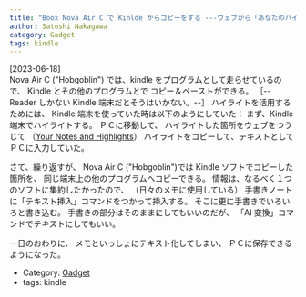 ```yaml
---
title: "Boox Nova Air C で Kinlde からコピーをする ---ウェブから「あなたのハイライト」を見るより、便利だ"
author: Satoshi Nakagawa
category: Gadget
tags: kindle
---
```


[2023-06-18]  
 Nova Air C ("Hobgoblin") では、kindle をプログラムとして走らせているので、
Kindle とその他のプログラムとで
コピー＆ペーストができる。
［--Reader しかない Kindle 端末だとそうはいかない。--］
ハイライトを活用するためには、
Kindle 端末を使っていた時は以下のようにしていた：
まず、Kindle 端末でハイライトする。
ＰＣに移動して、
ハイライトした箇所をウェブをつうじて
（[Your
Notes and Highlights](https://read.amazon.com/notebook)）
ハイライトをコピーして、テキストとしてＰＣに入力していた。

 さて、繰り返すが、
Nova Air C ("Hobgoblin")では Kindle ソフトでコピーした箇所を、
同じ端末上の他のプログラムへコピーできる。
情報は、なるべく１つのソフトに集約したかったので、
（日々のメモに使用している）
手書きノートに「テキスト挿入」コマンドをつかって挿入する。
そこに更に手書きでいろいろと書き込む。
手書きの部分はそのままにしてもいいのだが、
「AI 変換」コマンドでテキストにしてもいい。

 一日のおわりに、
メモといっしょにテキスト化してしまい、
ＰＣに保存できるようになった。

- Category: [Gadget](/categories.html#Gadget)
- tags: kindle
